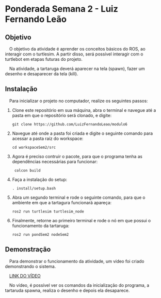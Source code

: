 # Ponderada Semana 2 - Luiz Fernando Leão

## Objetivo

&emsp;O objetivo da atividade é aprender os conceitos básicos do ROS, ao interagir com o turtlesim. A partir disso, será possível interagir com o turtlebot em etapas futuras do projeto.

&emsp;Na atividade, a tartaruga deverá aparecer na tela (spawn), fazer um desenho e desaparecer da tela (kill).

## Instalação

&emsp;Para inicializar o projeto no computador, realize os seguintes passos:

1. Clone este repositório em sua máquina, abra o terminal e navegue até a pasta em que o repositório será clonado, e digite:

    ```console
    git clone https://github.com/LuizFernandoLeao/modulo6
    ``` 

2. Navegue até onde a pasta foi criada e digite o seguinte comando para acessar a pasta raíz do workspace:

    ```console
    cd workspaceSem2/src
    ``` 

3. Agora é preciso contruir o pacote, para que o programa tenha as dependências necessárias para funcionar:

   ```console
    colcon build
    ``` 

4. Faça a instalação do setup:

    ```console
	. install/setup.bash
    ``` 

5. Abra um segundo terminal e rode o seguinte comando, para que o ambiente em que a tartagura funcionará apareça: 

    ```console
	ros2 run turtlesim turtlesim_node
    ``` 

6. Finalmente, retorne ao primeiro terminal e rode o nó em que possui o funcionamento da tartaruga: 

    ```console 
    ros2 run pondSem2 nodeSem2 
    ``` 
## Demonstração

&emsp;Para demonstrar o funcionamento da atividade, um vídeo foi criado demonstrando o sistema.

&emsp;<a href="https://youtu.be/kWVyb4zO6AU">LINK DO VÍDEO</a>

&emsp;No vídeo, é possível ver os comandos da inicialização do programa, a tartaruda spawna, realiza o desenho e depois ela desaparece.